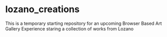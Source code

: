 # lozano_creations
This is a temporary starting repository for an upcoming Browser Based Art Gallery Experience staring a collection of works from Lozano
